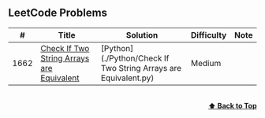 ## LeetCode Problems
|  #  | Title           |  Solution       | Difficulty    | Note| 
|-----|---------------- | --------------- | ------------- |-----|
1662 | [Check If Two String Arrays are Equivalent](https://leetcode.com/problems/check-if-two-string-arrays-are-equivalent/) | [Python](./Python/Check If Two String Arrays are Equivalent.py)| Medium         ||

<br/>
<div align="right">
    <b><a href="#LeetCode Problems">⬆️ Back to Top</a></b>
</div>
<br/>
